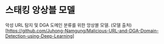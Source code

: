 # 스태킹 앙상블 모델

악성 URL 탐지 및 DGA 도메인 분류를 위한 앙상블 모델. (모델 출처)[https://github.com/Juhong-Namgung/Malicious-URL-and-DGA-Domain-Detection-using-Deep-Learning]